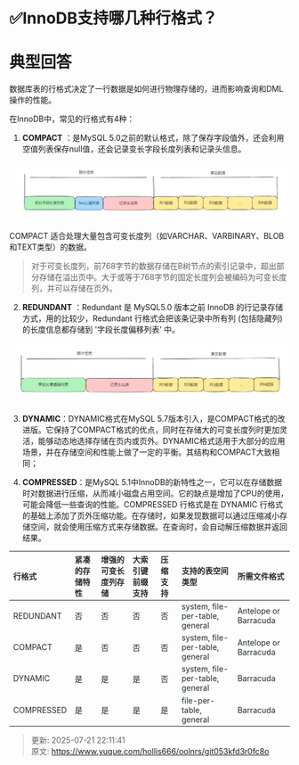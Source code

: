 # ✅InnoDB支持哪几种行格式？

# 典型回答


数据库表的行格式决定了一行数据是如何进行物理存储的，进而影响查询和DML操作的性能。



在InnoDB中，常见的行格式有4种：



1. **COMPACT** ：是MySQL 5.0之前的默认格式，除了保存字段值外，还会利用空值列表保存null值，还会记录变长字段长度列表和记录头信息。



![1691226687920-9b65a97a-4cc8-4f19-89d3-4cf8f099c059.png](./img/DHkINndasFW1ZWAQ/1691226687920-9b65a97a-4cc8-4f19-89d3-4cf8f099c059-271571.png)



COMPACT 适合处理大量包含可变长度列（如VARCHAR、VARBINARY、BLOB和TEXT类型）的数据。



> 对于可变长度列，前768字节的数据存储在B树节点的索引记录中，超出部分存储在溢出页中。大于或等于768字节的固定长度列会被编码为可变长度列，并可以存储在页外。
>



2. **REDUNDANT** ：Redundant 是 MySQL5.0 版本之前 InnoDB 的行记录存储方式，用的比较少，Redundant 行格式会把该条记录中所有列 (包括隐藏列) 的长度信息都存储到 '字段长度偏移列表' 中。





![1691226921724-f2365ad2-beb2-458a-962d-b3d8ffc40a78.png](./img/DHkINndasFW1ZWAQ/1691226921724-f2365ad2-beb2-458a-962d-b3d8ffc40a78-249041.png)





3. **DYNAMIC**：DYNAMIC格式在MySQL 5.7版本引入，是COMPACT格式的改进版。它保持了COMPACT格式的优点，同时在存储大的可变长度列时更加灵活，能够动态地选择存储在页内或页外。DYNAMIC格式适用于大部分的应用场景，并在存储空间和性能上做了一定的平衡。其结构和COMPACT大致相同；



4. **COMPRESSED**：是MySQL 5.1中InnoDB的新特性之一，它可以在存储数据时对数据进行压缩，从而减小磁盘占用空间。它的缺点是增加了CPU的使用，可能会降低一些查询的性能。COMPRESSED 行格式是在 DYNAMIC 行格式的基础上添加了页外压缩功能。在存储时，如果发现数据可以通过压缩减小存储空间，就会使用压缩方式来存储数据。在查询时，会自动解压缩数据并返回结果。





| **<font style="color:rgb(36, 41, 46);">行格式</font>** | **<font style="color:rgb(36, 41, 46);">紧凑的存储特性</font>** | **<font style="color:rgb(36, 41, 46);">增强的可变长度列存储</font>** | **<font style="color:rgb(36, 41, 46);">大索引键前缀支持</font>** | **<font style="color:rgb(36, 41, 46);">压缩支持</font>** | **<font style="color:rgb(36, 41, 46);">支持的表空间类型</font>** | **<font style="color:rgb(36, 41, 46);">所需文件格式</font>** |
| :--- | :--- | :--- | :--- | :--- | :--- | :--- |
| <font style="color:rgb(36, 41, 46);">REDUNDANT</font> | <font style="color:rgb(36, 41, 46);">否</font> | <font style="color:rgb(36, 41, 46);">否</font> | <font style="color:rgb(36, 41, 46);">否</font> | <font style="color:rgb(36, 41, 46);">否</font> | <font style="color:rgb(36, 41, 46);">system, file-per-table, general</font> | <font style="color:rgb(36, 41, 46);">Antelope or Barracuda</font> |
| <font style="color:rgb(36, 41, 46);">COMPACT</font> | <font style="color:rgb(36, 41, 46);">是</font> | <font style="color:rgb(36, 41, 46);">否</font> | <font style="color:rgb(36, 41, 46);">否</font> | <font style="color:rgb(36, 41, 46);">否</font> | <font style="color:rgb(36, 41, 46);">system, file-per-table, general</font> | <font style="color:rgb(36, 41, 46);">Antelope or Barracuda</font> |
| <font style="color:rgb(36, 41, 46);">DYNAMIC</font> | <font style="color:rgb(36, 41, 46);">是</font> | <font style="color:rgb(36, 41, 46);">是</font> | <font style="color:rgb(36, 41, 46);">是</font> | <font style="color:rgb(36, 41, 46);">否</font> | <font style="color:rgb(36, 41, 46);">system, file-per-table, general</font> | <font style="color:rgb(36, 41, 46);">Barracuda</font> |
| <font style="color:rgb(36, 41, 46);">COMPRESSED</font> | <font style="color:rgb(36, 41, 46);">是</font> | <font style="color:rgb(36, 41, 46);">是</font> | <font style="color:rgb(36, 41, 46);">是</font> | <font style="color:rgb(36, 41, 46);">是</font> | <font style="color:rgb(36, 41, 46);">file-per-table, general</font> | <font style="color:rgb(36, 41, 46);">Barracuda</font> |




> 更新: 2025-07-21 22:11:41  
> 原文: <https://www.yuque.com/hollis666/oolnrs/git053kfd3r0fc8o>